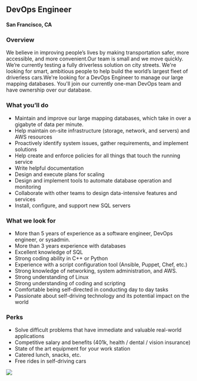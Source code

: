 ## DevOps Engineer 
#### San Francisco, CA

### Overview 
We believe in improving people’s lives by making transportation safer, more accessible, and more convenient.Our team is small and we move quickly. We’re currently testing a fully driverless solution on city streets. We're looking for smart, ambitious people to help build the world’s largest fleet of driverless cars.We're looking for a DevOps Engineer to manage our large mapping databases. You'll join our currently one-man DevOps team and have ownership over our database.

### What you’ll do      
+ Maintain and improve our large mapping databases, which take in over a gigabyte of data per minute.
+ Help maintain on-site infrastructure (storage, network, and servers) and AWS resources
+ Proactively identify system issues, gather requirements, and implement solutions
+ Help create and enforce policies for all things that touch the running service
+ Write helpful documentation
+ Design and execute plans for scaling
+ Design and implement tools to automate database operation and monitoring 
+ Collaborate with other teams to design data-intensive features and services 
+ Install, configure, and support new SQL servers

### What we look for
+ More than 5 years of experience as a software engineer, DevOps engineer, or sysadmin.
+ More than 3 years experience with databases
+ Excellent knowledge of SQL
+ Strong coding ability in C++ or Python
+ Experience with a script configuration tool (Ansible, Puppet, Chef, etc.)
+ Strong knowledge of networking, system administration, and AWS.
+ Strong understanding of Linux
+ Strong understanding of coding and scripting
+ Comfortable being self-directed in conducting day to day tasks
+ Passionate about self-driving technology and its potential impact on the world

### Perks
+ Solve difficult problems that have immediate and valuable real-world applications
+ Competitive salary and benefits (401k, health / dental / vision insurance)
+ State of the art equipment for your work station
+ Catered lunch, snacks, etc.
+ Free rides in self-driving cars


[<img src='https://dabuttonfactory.com/button.png?t=Learn+More&f=Calibri-Bold&ts=24&tc=fff&hp=20&vp=8&c=5&bgt=unicolored&bgc=29aafe'>](https://letsrockit.co/jobs/q3j1axnl-devops-engineer)

